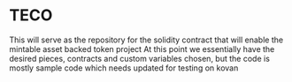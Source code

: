 # TECO
This will serve as the repository for the solidity contract that will enable the mintable asset backed token project
At this point we essentially have the desired pieces, contracts and custom variables chosen, but the code is mostly sample code which needs updated for testing on kovan
